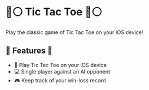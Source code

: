 # 🔴⚪️ Tic Tac Toe 🔴⚪️

Play the classic game of Tic Tac Toe on your iOS device!

## 🎉 Features 🎊

- 📱 Play Tic Tac Toe on your iOS device
- 💻 Single player against an AI opponent
- 🎮 Keep track of your win-loss record
